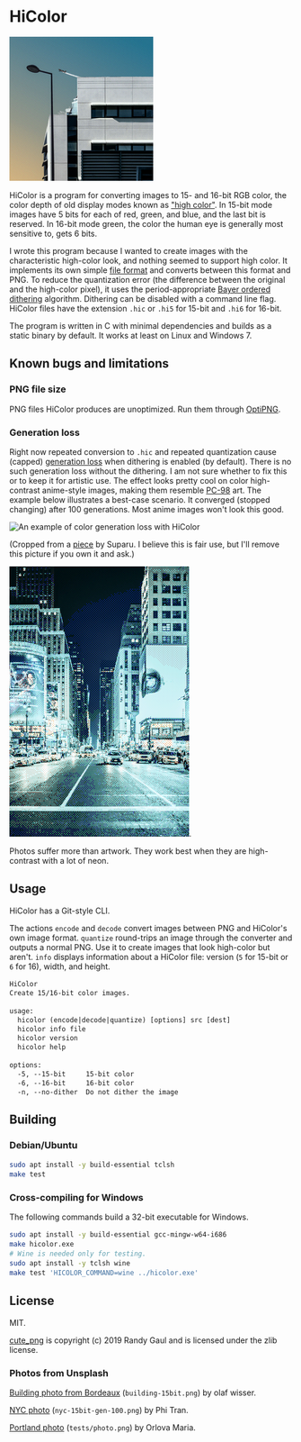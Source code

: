 # HiColor

![A building with a dithered gradient of the sky behind it.](building-15bit.png)

HiColor is a program for converting images to 15- and 16-bit RGB color, the color depth of old display modes known as ["high color"](https://en.wikipedia.org/wiki/High_color).  In 15-bit mode images have 5 bits for each of red, green, and blue, and the last bit is reserved.  In 16-bit mode green, the color the human eye is generally most sensitive to, gets 6 bits.

I wrote this program because I wanted to create images with the characteristic high-color look, and nothing seemed to support high color.  It implements its own simple [file format](format.md) and converts between this format and PNG.  To reduce the quantization error (the difference between the original and the high-color pixel), it uses the period-appropriate [Bayer ordered dithering](https://bisqwit.iki.fi/story/howto/dither/jy/#StandardOrderedDitheringAlgorithm) algorithm.  Dithering can be disabled with a command line flag.  HiColor files have the extension `.hic` or `.hi5` for 15-bit and `.hi6` for 16-bit.

The program is written in C with minimal dependencies and builds as a static binary by default.  It works at least on Linux and Windows 7.

## Known bugs and limitations

### PNG file size

PNG files HiColor produces are unoptimized.  Run them through [OptiPNG](http://optipng.sourceforge.net/).

### Generation loss

Right now repeated conversion to `.hic` and repeated quantization cause (capped) [generation loss](https://en.wikipedia.org/wiki/Generation_loss) when dithering is enabled (by default).  There is no such generation loss without the dithering.  I am not sure whether to fix this or to keep it for artistic use.  The effect looks pretty cool on color high-contrast anime-style images, making them resemble [PC-98](https://en.wikipedia.org/wiki/PC-9800_series) art.  The example below illustrates a best-case scenario.  It converged (stopped changing) after 100 generations.  Most anime images won't look this good.

![An example of color generation loss with HiColor](https://i.imgur.com/FpLRyE4.png)

(Cropped from a [piece](https://www.pixiv.net/en/artworks/50218294) by Suparu.  I believe this is fair use, but I'll remove this picture if you own it and ask.)

![A photo of New York City after 100 generations of `quantize`.](nyc-15bit-gen-100.png).

Photos suffer more than artwork.  They work best when they are high-contrast with a lot of neon.

## Usage

HiColor has a Git-style CLI.

The actions `encode` and `decode` convert images between PNG and HiColor's own image format.  `quantize` round-trips an image through the converter and outputs a normal PNG.  Use it to create images that look high-color but aren't.  `info` displays information about a HiColor file: version (`5` for 15-bit or `6` for 16), width, and height.

```none
HiColor
Create 15/16-bit color images.

usage:
  hicolor (encode|decode|quantize) [options] src [dest]
  hicolor info file
  hicolor version
  hicolor help

options:
  -5, --15-bit     15-bit color
  -6, --16-bit     16-bit color
  -n, --no-dither  Do not dither the image
```

## Building

### Debian/Ubuntu

```sh
sudo apt install -y build-essential tclsh
make test
```

### Cross-compiling for Windows

The following commands build a 32-bit executable for Windows.

```sh
sudo apt install -y build-essential gcc-mingw-w64-i686
make hicolor.exe
# Wine is needed only for testing.
sudo apt install -y tclsh wine
make test 'HICOLOR_COMMAND=wine ../hicolor.exe'
```

## License

MIT.

[cute\_png](https://github.com/RandyGaul/cute_headers/) is copyright (c) 2019 Randy Gaul and is licensed under the zlib license.

### Photos from Unsplash

[Building photo from Bordeaux](https://unsplash.com/photos/AwtncJT1qKs) (`building-15bit.png`) by olaf wisser.

[NYC photo](https://unsplash.com/photos/bucV25NA6gI) (`nyc-15bit-gen-100.png`) by Phi Tran.

[Portland photo](https://unsplash.com/photos/PWBXQJ7PUkI) (`tests/photo.png`) by Orlova Maria.
